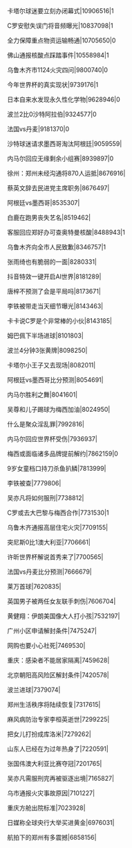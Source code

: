 卡塔尔球迷要立刻办闭幕式|10906516|1

C罗安慰失误门将音频曝光|10837098|1

全力保障重点物资运输畅通|10705650|0

佛山通报核酸点踩踏事件|10558984|1

乌鲁木齐市1124火灾四问|9800740|0

今年世界杯的真实现状|9739176|1

日本自来水发现永久性化学物|9628946|0

波兰2比0沙特阿拉伯|9324577|0

法国vs丹麦|9181370|0

沙特球迷请求墨西哥淘汰阿根廷|9059559|

内马尔回应无缘剩余小组赛|8939897|0

徐州：郑州未经沟通将870人运抵|8676916|

蔡英文辞去民进党主席职务|8676497|

阿根廷vs墨西哥|8535307|

白鹿在跑男丧失艺名|8519462|

客服回应郑好办可查奥特曼核酸|8488943|1

乌鲁木齐向全市人民致歉|8346757|1

张雨绮也有脆弱的一面|8280331|

抖音特效一键开启AI世界|8181289|

唐梓不预测了会是平局吗|8173671|

李铁被带走当天细节曝光|8143463|

卡卡说C罗是个非常棒的小伙|8143185|

姆巴佩下半场进球|8101803|

波兰4分钟3张黄牌|8098250|

卡塔尔小王子又去现场|8082011|

阿根廷vs墨西哥比分预测|8054691|

内马尔胜利之舞|8041601|

吴尊和儿子踢球为梅西加油|8024950|

什么是聚众淫乱罪|7992816|

内马尔回应世界杯受伤|7936937|

梅西或面临诸多品牌提前解约|7862159|0

9岁女童档口持刀杀鱼扒鳞|7813999|

李铁被查|7779806|

吴亦凡将如何服刑|7738812|

C罗或去大巴黎与梅西合作|7731530|1

乌鲁木齐通报高层住宅火灾|7709155|

突尼斯0比1澳大利亚|7706661|

许昕世界杯解说首秀来了|7700565|

法国vs丹麦比分预测|7666679|

莱万首球|7620835|

英国男子被两任女友联手刺伤|7606704|

黄健翔：伊朗美国像大人打小孩|7532197|

广州小区申请解封条件|7475247|

网购也要小心社死|7469530|

重庆：感染者不能居家隔离|7459628|

北京朝阳高风险区解封条件|7420578|

波兰进球|7379074|

郑州生活秩序将陆续恢复|7317615|

麻风病防治专家李桓英逝世|7299225|

把女儿打扮成库洛米|7279262|

山东人已经在为过年热身了|7220591|

张国伟澳大利亚比赛夺冠|7201765|

吴亦凡需服刑完再被驱逐出境|7165827|

乌市通报火灾事故原因|7101227|

重庆方舱出院标准|7023928|

日媒称全球央行大举买进黄金|6976031|

航拍下的郑州有多震撼|6858156|

